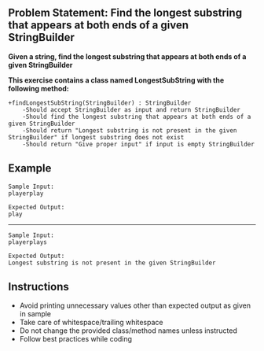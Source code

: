 ## Problem Statement: Find the longest substring that appears at both ends of a given StringBuilder ##

**Given a string, find the longest substring that appears at both ends of a given StringBuilder**

**This exercise contains a class named LongestSubString with the following method:**

    +findLongestSubString(StringBuilder) : StringBuilder 
        -Should accept StringBuilder as input and return StringBuilder
        -Should find the longest substring that appears at both ends of a given StringBuilder
        -Should return "Longest substring is not present in the given StringBuilder" if longest substring does not exist
        -Should return "Give proper input" if input is empty StringBuilder

## Example
    Sample Input:
    playerplay
    
    Expected Output:   
    play
--------------------------------------------------------
    Sample Input:
    playerplays
    
    Expected Output:
    Longest substring is not present in the given StringBuilder
    
## Instructions
- Avoid printing unnecessary values other than expected output as given in sample
- Take care of whitespace/trailing whitespace
- Do not change the provided class/method names unless instructed
- Follow best practices while coding